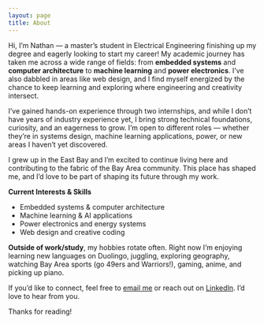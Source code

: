 ```yaml
---
layout: page
title: About
---
```


Hi, I’m Nathan — a master’s student in Electrical Engineering finishing up my degree and eagerly looking to start my career! My academic journey has taken me across a wide range of fields: from **embedded systems** and **computer architecture** to **machine learning** and **power electronics**. I’ve also dabbled in areas like web design, and I find myself energized by the chance to keep learning and exploring where engineering and creativity intersect.  

I’ve gained hands-on experience through two internships, and while I don’t have years of industry experience yet, I bring strong technical foundations, curiosity, and an eagerness to grow. I’m open to different roles — whether they’re in systems design, machine learning applications, power, or new areas I haven’t yet discovered.  

I grew up in the East Bay and I’m excited to continue living here and contributing to the fabric of the Bay Area community. This place has shaped me, and I’d love to be part of shaping its future through my work.  

**Current Interests & Skills**  
- Embedded systems & computer architecture  
- Machine learning & AI applications  
- Power electronics and energy systems  
- Web design and creative coding  

**Outside of work/study**, my hobbies rotate often. Right now I’m enjoying learning new languages on Duolingo, juggling, exploring geography, watching Bay Area sports (go 49ers and Warriors!), gaming, anime, and picking up piano.  

If you’d like to connect, feel free to [email me](mailto:nathan.r.jaggers@gmail.com) or reach out on [LinkedIn](https://www.linkedin.com/in/nathan-r-jaggers/). I’d love to hear from you.  


Thanks for reading!
